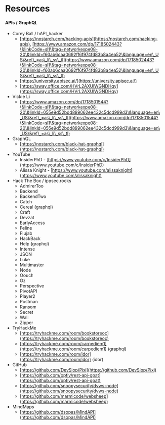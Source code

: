 # Resources

#### APIs / GraphQL

* Corey Ball / hAPI\_hacker
  * [https://nostarch.com/hacking-apis](https://nostarch.com/hacking-apis), [https://www.amazon.com/dp/1718502443?\&linkCode=sl1\&tag=networkexpe08-20\&linkId=f60ab6caa0692ff6f974fd83b8a4ea52\&language=en\_US\&ref\_=as\_li\_ss\_tl](https://www.amazon.com/dp/1718502443?\&linkCode=sl1\&tag=networkexpe08-20\&linkId=f60ab6caa0692ff6f974fd83b8a4ea52\&language=en\_US\&ref\_=as\_li\_ss\_tl)
  * [https://university.apisec.ai/](https://university.apisec.ai/)
  * [https://sway.office.com/HVrL2AXUlWGNDHqy](https://sway.office.com/HVrL2AXUlWGNDHqy)
* Vickie Li
  * [https://www.amazon.com/dp/1718501544?\&linkCode=sl1\&tag=networkexpe08-20\&linkId=055e9d52bdd899062ee432c5dcd999d3\&language=en\_US\&ref\_=as\_li\_ss\_tl](https://www.amazon.com/dp/1718501544?\&linkCode=sl1\&tag=networkexpe08-20\&linkId=055e9d52bdd899062ee432c5dcd999d3\&language=en\_US\&ref\_=as\_li\_ss\_tl)
* GraphQL
  * [https://nostarch.com/black-hat-graphql](https://nostarch.com/black-hat-graphql)
* YouTube
  * InsiderPhD - [https://www.youtube.com/c/InsiderPhD](https://www.youtube.com/c/InsiderPhD)
  * Alissa Knight - [https://www.youtube.com/alissaknight](https://www.youtube.com/alissaknight)
* Hack The Box / ippsec.rocks
  * AdmirerToo
  * Backend
  * BackendTwo
  * Catch
  * Cereal (graphql)
  * Craft
  * Devzat
  * EarlyAccess
  * Feline
  * Flujab
  * HackBack
  * Help (graphql)
  * Intense
  * JSON
  * Luke
  * Multimaster
  * Node
  * Oouch
  * Oz
  * Perspective
  * PivotAPI
  * Player2
  * Postman
  * Ransom
  * Secret
  * Wall
  * Zipper
* TryHackMe
  * [https://tryhackme.com/room/bookstoreoc](https://tryhackme.com/room/bookstoreoc)
  * [https://tryhackme.com/room/carpediem1](https://tryhackme.com/room/carpediem1) (graphql)
  * [https://tryhackme.com/room/idor](https://tryhackme.com/room/idor) (idor)
* GitHub
  * [https://github.com/DevSlop/Pixi](https://github.com/DevSlop/Pixi)
  * [https://github.com/optiv/rest-api-goat](https://github.com/optiv/rest-api-goat)
  * [https://github.com/snoopysecurity/dvws-node](https://github.com/snoopysecurity/dvws-node)
  * [https://github.com/marmicode/websheep](https://github.com/marmicode/websheep)
* MindMaps
  * [https://github.com/dsopas/MindAPI](https://github.com/dsopas/MindAPI)
